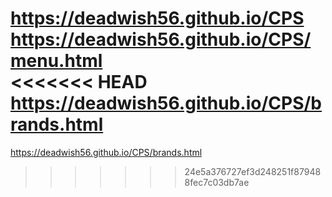 https://deadwish56.github.io/CPS <br>
https://deadwish56.github.io/CPS/menu.html <br>
<<<<<<< HEAD
https://deadwish56.github.io/CPS/brands.html
=======
https://deadwish56.github.io/CPS/brands.html
>>>>>>> 24e5a376727ef3d248251f879488fec7c03db7ae
